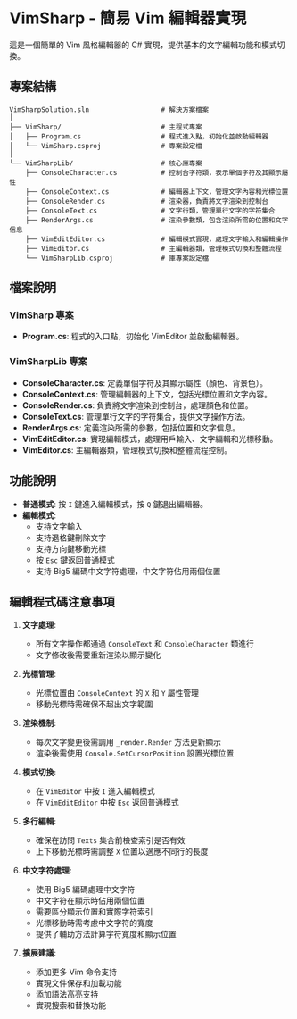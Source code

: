 # VimSharp - 簡易 Vim 編輯器實現

這是一個簡單的 Vim 風格編輯器的 C# 實現，提供基本的文字編輯功能和模式切換。

## 專案結構

```
VimSharpSolution.sln                  # 解決方案檔案
│
├── VimSharp/                         # 主程式專案
│   ├── Program.cs                    # 程式進入點，初始化並啟動編輯器
│   └── VimSharp.csproj               # 專案設定檔
│
└── VimSharpLib/                      # 核心庫專案
    ├── ConsoleCharacter.cs           # 控制台字符類，表示單個字符及其顯示屬性
    ├── ConsoleContext.cs             # 編輯器上下文，管理文字內容和光標位置
    ├── ConsoleRender.cs              # 渲染器，負責將文字渲染到控制台
    ├── ConsoleText.cs                # 文字行類，管理單行文字的字符集合
    ├── RenderArgs.cs                 # 渲染參數類，包含渲染所需的位置和文字信息
    ├── VimEditEditor.cs              # 編輯模式實現，處理文字輸入和編輯操作
    ├── VimEditor.cs                  # 主編輯器類，管理模式切換和整體流程
    └── VimSharpLib.csproj            # 庫專案設定檔
```

## 檔案說明

### VimSharp 專案

- **Program.cs**: 程式的入口點，初始化 VimEditor 並啟動編輯器。

### VimSharpLib 專案

- **ConsoleCharacter.cs**: 定義單個字符及其顯示屬性（顏色、背景色）。
- **ConsoleContext.cs**: 管理編輯器的上下文，包括光標位置和文字內容。
- **ConsoleRender.cs**: 負責將文字渲染到控制台，處理顏色和位置。
- **ConsoleText.cs**: 管理單行文字的字符集合，提供文字操作方法。
- **RenderArgs.cs**: 定義渲染所需的參數，包括位置和文字信息。
- **VimEditEditor.cs**: 實現編輯模式，處理用戶輸入、文字編輯和光標移動。
- **VimEditor.cs**: 主編輯器類，管理模式切換和整體流程控制。

## 功能說明

- **普通模式**: 按 `I` 鍵進入編輯模式，按 `Q` 鍵退出編輯器。
- **編輯模式**: 
  - 支持文字輸入
  - 支持退格鍵刪除文字
  - 支持方向鍵移動光標
  - 按 `Esc` 鍵返回普通模式
  - 支持 Big5 編碼中文字符處理，中文字符佔用兩個位置

## 編輯程式碼注意事項

1. **文字處理**:
   - 所有文字操作都通過 `ConsoleText` 和 `ConsoleCharacter` 類進行
   - 文字修改後需要重新渲染以顯示變化

2. **光標管理**:
   - 光標位置由 `ConsoleContext` 的 `X` 和 `Y` 屬性管理
   - 移動光標時需確保不超出文字範圍

3. **渲染機制**:
   - 每次文字變更後需調用 `_render.Render` 方法更新顯示
   - 渲染後需使用 `Console.SetCursorPosition` 設置光標位置

4. **模式切換**:
   - 在 `VimEditor` 中按 `I` 進入編輯模式
   - 在 `VimEditEditor` 中按 `Esc` 返回普通模式

5. **多行編輯**:
   - 確保在訪問 `Texts` 集合前檢查索引是否有效
   - 上下移動光標時需調整 `X` 位置以適應不同行的長度

6. **中文字符處理**:
   - 使用 Big5 編碼處理中文字符
   - 中文字符在顯示時佔用兩個位置
   - 需要區分顯示位置和實際字符索引
   - 光標移動時需考慮中文字符的寬度
   - 提供了輔助方法計算字符寬度和顯示位置

7. **擴展建議**:
   - 添加更多 Vim 命令支持
   - 實現文件保存和加載功能
   - 添加語法高亮支持
   - 實現搜索和替換功能
